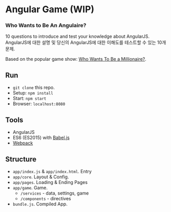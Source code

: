 # Angular Game  (WIP)

### Who Wants to Be An Angulaire?

10 questions to introduce and test your knowledge about AngularJS.
AngularJS에 대한 설명 및 당신의 AngularJS에 대한 이해도를 테스트할 수 있는 10개 문제.

Based on the popular game show: [Who Wants To Be a Millionaire?](http://en.wikipedia.org/wiki/Who_Wants_to_Be_a_Millionaire%3F).

## Run

* `git clone` this repo.
* Setup: `npm install`
* Start: `npm start`
* Browser: `localhost:8080`

## Tools

* AngularJS
* ES6 (ES2015) with [Babel.js](https://babeljs.io/)
* [Webpack](http://webpack.github.io/)


## Structure

* `app/index.js` & `app/index.html`. Entry
* `app/core`. Layout & Config.
* `app/pages`. Loading & Ending Pages
* `app/game`. Game.
    - `/services` - data, settings, game
    - `/components` - directives
* `bundle.js`. Compiled App.